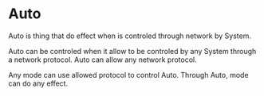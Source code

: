 # Auto


Auto is thing that do effect when is controled through network by System.


Auto can be controled when it allow to be controled by any System through a network protocol.
Auto can allow any network protocol.


Any mode can use allowed protocol to control Auto.
Through Auto, mode can do any effect.